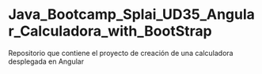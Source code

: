 # Java_Bootcamp_Splai_UD35_Angular_Calculadora_with_BootStrap
Repositorio que contiene el proyecto de creación de una calculadora desplegada en Angular
